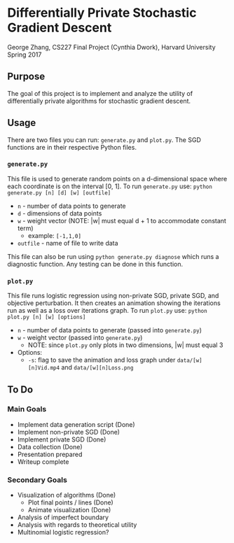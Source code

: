 # Differentially Private Stochastic Gradient Descent
George Zhang, CS227 Final Project (Cynthia Dwork), Harvard University Spring 2017

## Purpose
The goal of this project is to implement and analyze the utility of differentially private algorithms for stochastic gradient descent. 

## Usage
There are two files you can run: `generate.py` and `plot.py`. The SGD functions are in their respective Python files.

### `generate.py`
This file is used to generate random points on a d-dimensional space where each coordinate is on the interval [0, 1]. To run `generate.py` use: `python generate.py [n] [d] [w] [outfile]`
 * `n` - number of data points to generate
 * `d` - dimensions of data points
 * `w` - weight vector (NOTE: |w| must equal d + 1 to accommodate constant term)
   * example: `[-1,1,0]`
 * `outfile` - name of file to write data
 
This file can also be run using `python generate.py diagnose` which runs a diagnostic function. Any testing can be done in this function.

### `plot.py`
This file runs logistic regression using non-private SGD, private SGD, and objective perturbation. It then creates an animation showing the iterations run as well as a loss over iterations graph. To run `plot.py` use: `python plot.py [n] [w] [options]`
 * `n` - number of data points to generate (passed into `generate.py`)
 * `w` - weight vector (passed into `generate.py`)
   * NOTE: since `plot.py` only plots in two dimensions, |w| must equal 3
 * Options:
   * `-s`: flag to save the animation and loss graph under `data/[w][n]Vid.mp4` and `data/[w][n]Loss.png`

## To Do
### Main Goals
* Implement data generation script (Done)
* Implement non-private SGD (Done)
* Implement private SGD (Done)
* Data collection (Done)
* Presentation prepared
* Writeup complete

### Secondary Goals
* Visualization of algorithms (Done)
  * Plot final points / lines (Done)
  * Animate visualization (Done)
* Analysis of imperfect boundary
* Analysis with regards to theoretical utility
* Multinomial logistic regression?
